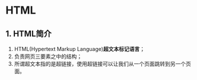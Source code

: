 # HTML
## 1. HTML简介
1. HTML(Hypertext Markup Language)**超文本标记语言**；
2. 负责网页三要素之中的结构；
3. 所谓超文本指的是超链接，使用超链接可以让我们从一个页面跳转到另一个页面。
